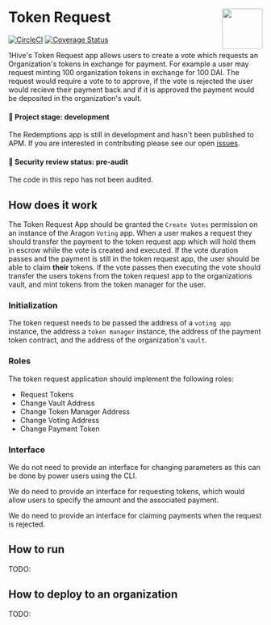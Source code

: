 # Token Request <img align="right" src="https://github.com/1Hive/website/blob/master/website/static/img/bee.png" height="80px" />

[![CircleCI](https://circleci.com/gh/1Hive/token-request-app.svg?style=svg)](https://circleci.com/gh/1Hive/token-request-app)
[![Coverage Status](https://coveralls.io/repos/github/1Hive/token-request-app/badge.svg?branch=master&service=github)](https://coveralls.io/github/1Hive/token-request-app?branch=master&service=github)

1Hive's Token Request app allows users to create a vote which requests an Organization's tokens in exchange for payment. For example a user may request minting 100 organization tokens in exchange for 100 DAI. The request would require a vote to to approve, if the vote is rejected the user would recieve their payment back and if it is approved the payment would be deposited in the organization's vault.

#### 🐲 Project stage: development

The Redemptions app is still in development and hasn't been published to APM. If you are interested in contributing please see our open [issues](https://github.com/1hive/token-request-app/issues).

#### 🚨 Security review status: pre-audit

The code in this repo has not been audited.

## How does it work

The Token Request App should be granted the `Create Votes` permission on an instance of the Aragon `Voting` app. When a user makes a request they should transfer the payment to the token request app which will hold them in escrow while the vote is created and executed. If the vote duration passes and the payment is still in the token request app, the user should be able to claim **their** tokens. If the vote passes then executing the vote should transfer the users tokens from the token request app to the organizations vault, and mint tokens from the token manager for the user.

### Initialization

The token request needs to be passed the address of a `voting app` instance, the address a `token manager` instance, the address of the payment token contract, and the address of the organization's `vault`.

### Roles

The token request application should implement the following roles:

- Request Tokens
- Change Vault Address
- Change Token Manager Address
- Change Voting Address
- Change Payment Token

### Interface

We do not need to provide an interface for changing parameters as this can be done by power users using the CLI.

We do need to provide an interface for requesting tokens, which would allow users to specify the amount and the associated payment.

We do need to provide an interface for claiming payments when the request is rejected.

## How to run

TODO:

## How to deploy to an organization

TODO:
